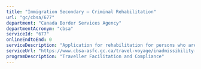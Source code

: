 ```yaml
---
title: "Immigration Secondary – Criminal Rehabilitation"
url: "gc/cbsa/677"
department: "Canada Border Services Agency"
departmentAcronym: "cbsa"
serviceId: "677"
onlineEndtoEnd: 0
serviceDescription: "Application for rehabilitation for persons who are inadmissible to Canada."
serviceUrl: "https://www.cbsa-asfc.gc.ca/travel-voyage/inadmissibility-interdiction-eng.html"
programDescription: "Traveller Facilitation and Compliance"
---
```

